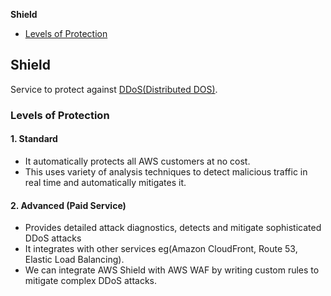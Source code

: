 **Shield**
- [Levels of Protection](#lp)


## Shield
Service to protect against [DDoS(Distributed DOS)](/Networking/OSI-Layers/Layer-3/Security/Security_Vulnerabilities/DOS/).

<a name=lp></a>
### Levels of Protection
#### 1. Standard
- It automatically protects all AWS customers at no cost.
- This uses variety of analysis techniques to detect malicious traffic in real time and automatically mitigates it.

#### 2. Advanced (Paid Service)
- Provides detailed attack diagnostics, detects and mitigate sophisticated DDoS attacks
- It integrates with other services eg(Amazon CloudFront, Route 53, Elastic Load Balancing).
- We can integrate AWS Shield with AWS WAF by writing custom rules to mitigate complex DDoS attacks.
